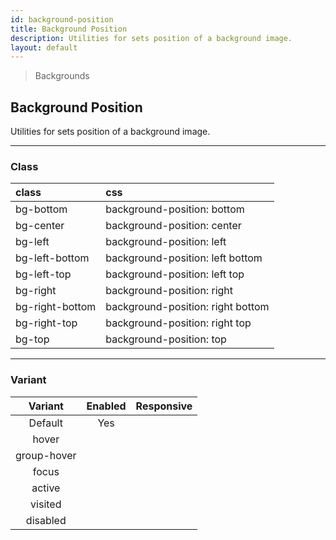 ```yaml
---
id: background-position
title: Background Position
description: Utilities for sets position of a background image.
layout: default
---
```


> Backgrounds

## Background Position

Utilities for sets position of a background image.

---

### Class

| <span class="px-3 py-1 text-white bg-charcoal-100 rounded-full">class</span> | <span class="px-3 py-1 text-white bg-charcoal-100 rounded-full">css</span> |
|:--|:--|
| bg-bottom | background-position: bottom |
| bg-center | background-position: center |
| bg-left | background-position: left |
| bg-left-bottom | background-position: left bottom |
| bg-left-top | background-position: left top |
| bg-right | background-position: right |
| bg-right-bottom | background-position: right bottom |
| bg-right-top | background-position: right top |
| bg-top | background-position: top |

---

### Variant

| <span class="font-semibold underline">Variant</span> | <span class="font-semibold underline">Enabled</span> | <span class="font-semibold underline">Responsive</span> |
|:-:|:-:|:-:|
| Default | Yes | |
| hover| | |
| group-hover | | |
| focus | | |
| active | | |
| visited | | |
| disabled | | |